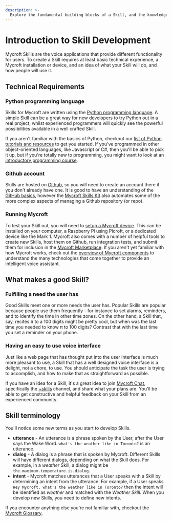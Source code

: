 ```yaml
---
description: >-
  Explore the fundamental building blocks of a Skill, and the knowledge required to create meaningful and engaging voice interactions.
---
```


# Introduction to Skill Development
Mycroft Skills are the voice applications that provide different functionality for users. To create a Skill requires at least basic technical experience, a Mycroft installation or device, and an idea of what your Skill will do, and how people will use it.

## Technical Requirements

### Python programming language
Skills for Mycroft are written using the [Python programming language](https://www.python.org/). A simple Skill can be a great way for new developers to try Python out in a real project, whilst experienced programmers will quickly see the powerful possibilities available in a well crafted Skill.

If you aren't familiar with the basics of Python, checkout our [list of Python tutorials and resources](python-resources.md) to get you started. If you've programmed in other object-oriented languages, like Javascript or C\#, then you'll be able to pick it up, but if you're totally new to programming, you might want to look at an [introductory programming course](https://www.edx.org/course/introduction-computer-science-mitx-6-00-1x-11).

### Github account
Skills are hosted on [Github](https://github.com), so you will need to create an account there if you don't already have one. It is good to have an understanding of the [GitHub basics](https://guides.github.com/activities/hello-world/), however the [Mycroft Skills Kit](mycroft-skills-kit.md) also automates some of the more complex aspects of managing a Github repository (or repo).

### Running Mycroft
To test your Skill out, you will need to [setup a Mycroft device](../using-mycroft-ai/get-mycroft/README.md). This can be installed on your computer, a Raspberry Pi using Picroft, or a dedicated device like the Mark 1. Mycroft also comes with a number of helpful tools to create new Skills, host them on Github, run integration tests, and submit them for inclusion in the [Mycroft Marketplace](https://market.mycroft.ai). If you aren't yet familiar with how Mycroft works, check out the [overview of Mycroft components](http://mycroft.ai/documentation/mycroft-software-hardware/) to understand the many technologies that come together to provide an intelligent voice assistant.

## What makes a good Skill?

### Fulfilling a need the user has
Good Skills meet one or more needs the user has. Popular Skills are popular because people use them frequently - for instance to set alarms, reminders, and to identify the time in other time zones. On the other hand, a Skill that, say, recites π to a 100 digits might be pretty cool, but when was the last time you needed to know π to 100 digits? Contrast that with the last time you set a reminder on your phone.

### Having an easy to use voice interface
Just like a web page that has thought put into the user interface is much more pleasant to use, a Skill that has a well designed voice interface is a delight, not a chore, to use. You should anticipate the task the user is trying to accomplish, and how to make that as straightforward as possible.

If you have an idea for a Skill, it's a great idea to join [Mycroft Chat](https://chat.mycroft.ai), specifically the [~skills](https://chat.mycroft.ai/community/channels/skills) channel, and share what your plans are. You'll be able to get constructive and helpful feedback on your Skill from an experienced community.

## Skill terminology

You'll notice some new terms as you start to develop Skills.

* **utterance** - An utterance is a phrase spoken by the User, after the User says the Wake Word. `what's the weather like in Toronto?` is an utterance.
* **dialog** - A dialog is a phrase that is spoken by Mycroft. Different Skills will have different dialogs, depending on what the Skill does. For example, in a _weather_ Skill, a dialog might be `the.maximum.temperature.is.dialog`.
* **intent** - Mycroft matches utterances that a User speaks with a Skill by determining an intent from the utterance. For example, if a User speaks `Hey Mycroft, what's the weather like in Toronto?` then the intent will be identified as _weather_ and matched with the _Weather Skill_. When you develop new Skills, you need to define new intents.

If you encounter anything else you're not familiar with, checkout the [Mycroft Glossary](../about-mycroft-ai/glossary.md).
